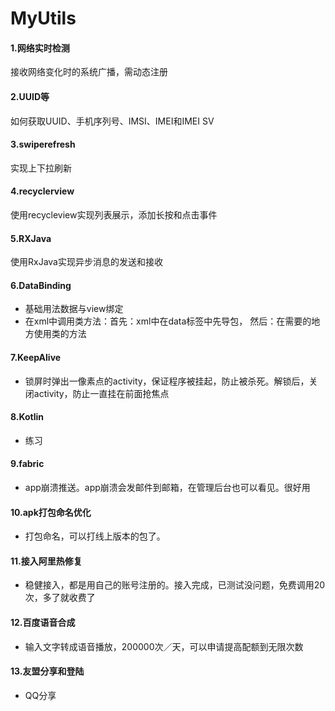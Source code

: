 # MyUtils

#### 1.网络实时检测

接收网络变化时的系统广播，需动态注册

#### 2.UUID等

如何获取UUID、手机序列号、IMSI、IMEI和IMEI SV

#### 3.swiperefresh

实现上下拉刷新

#### 4.recyclerview

使用recycleview实现列表展示，添加长按和点击事件

#### 5.RXJava

使用RxJava实现异步消息的发送和接收

#### 6.DataBinding

- 基础用法数据与view绑定
- 在xml中调用类方法：首先：xml中在data标签中先导包，<import /> 然后：在需要的地方使用类的方法

#### 7.KeepAlive

- 锁屏时弹出一像素点的activity，保证程序被挂起，防止被杀死。解锁后，关闭activity，防止一直挂在前面抢焦点

#### 8.Kotlin

- 练习

#### 9.fabric

- app崩溃推送。app崩溃会发邮件到邮箱，在管理后台也可以看见。很好用

#### 10.apk打包命名优化

- 打包命名，可以打线上版本的包了。

#### 11.接入阿里热修复

- 稳健接入，都是用自己的账号注册的。接入完成，已测试没问题，免费调用20次，多了就收费了

#### 12.百度语音合成

- 输入文字转成语音播放，200000次／天，可以申请提高配额到无限次数

#### 13.友盟分享和登陆

- QQ分享

